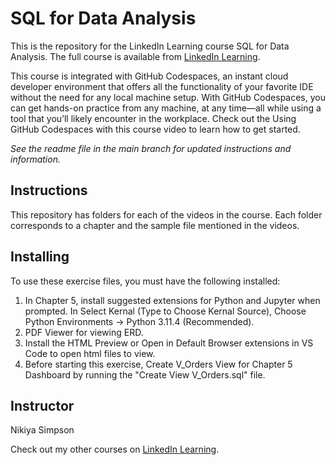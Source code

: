 # SQL for Data Analysis
This is the repository for the LinkedIn Learning course SQL for Data Analysis. The full course is available from [LinkedIn Learning][lil-course-url].

This course is integrated with GitHub Codespaces, an instant cloud developer environment that offers all the functionality of your favorite IDE without the need for any local machine setup. With GitHub Codespaces, you can get hands-on practice from any machine, at any time—all while using a tool that you’ll likely encounter in the workplace. Check out the Using GitHub Codespaces with this course video to learn how to get started.


_See the readme file in the main branch for updated instructions and information._
## Instructions
This repository has folders for each of the videos in the course. Each folder corresponds to a chapter and the sample file mentioned in the videos. 


## Installing
To use these exercise files, you must have the following installed:
1. In Chapter 5, install suggested extensions for Python and Jupyter when prompted. In Select Kernal (Type to Choose Kernal Source), Choose Python Environments -> Python 3.11.4 (Recommended).
2. PDF Viewer for viewing ERD.
3. Install the HTML Preview or Open in Default Browser extensions in VS Code to open html files to view.
4. Before starting this exercise, Create V_Orders View for Chapter 5 Dashboard by running the "Create View V_Orders.sql" file.


## Instructor
Nikiya Simpson

Check out my other courses on [LinkedIn Learning](https://www.linkedin.com/learning/instructors/nikiya-simpson?u=104). 

[0]: # (Replace these placeholder URLs with actual course URLs)

[lil-course-url]: https://www.linkedin.com/learning/
[lil-thumbnail-url]: http://

